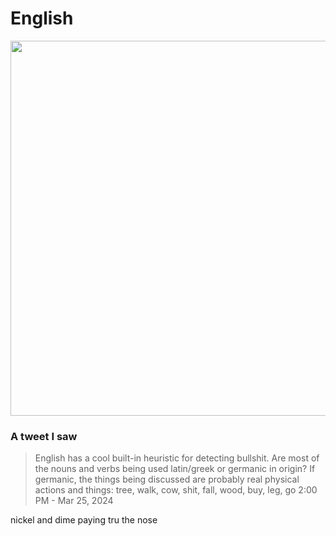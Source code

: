 # English 

<p><img src="/.pix/ingerland2.webp" style="width: 600px; height: auto;"></p>

### A tweet I saw

> English has a cool built-in heuristic for detecting bullshit. Are most of the nouns and verbs being used latin/greek or germanic in origin? If germanic, the things being discussed are probably real physical actions and things: tree, walk, cow, shit, fall, wood, buy, leg, go
> 2:00 PM - Mar 25, 2024

nickel and dime
paying tru the nose
